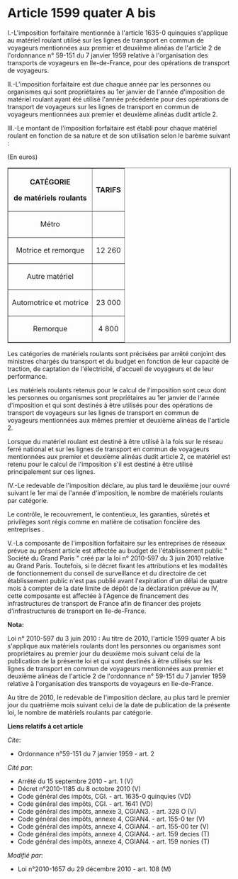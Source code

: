 # Article 1599 quater A bis

I.-L'imposition forfaitaire mentionnée à l'article 1635-0 quinquies s'applique au matériel roulant utilisé sur les lignes de
transport en commun de voyageurs mentionnées aux premier et deuxième alinéas de l'article 2 de l'ordonnance n° 59-151 du 7
janvier 1959 relative à l'organisation des transports de voyageurs en Ile-de-France, pour des opérations de transport de
voyageurs. 

II.-L'imposition forfaitaire est due chaque année par les personnes ou organismes qui sont propriétaires au 1er janvier de
l'année d'imposition de matériel roulant ayant été utilisé l'année précédente pour des opérations de transport de voyageurs
sur les lignes de transport en commun de voyageurs mentionnées aux premier et deuxième alinéas dudit article 2. 

III.-Le montant de l'imposition forfaitaire est établi pour chaque matériel roulant en fonction de sa nature et de son
utilisation selon le barème suivant : 

(En euros) 

<table border="1">
  <tbody>
    <tr>
      <th>

CATÉGORIE 

de matériels roulants 

</th>
      <th>

TARIFS 

</th>
    </tr>
    <tr>
      <td align="center">

Métro 

</td>
      <td align="center">
    </td></tr>
    <tr>
      <td align="center">

Motrice et remorque 

</td>
      <td align="center">

12 260 

</td>
    </tr>
    <tr>
      <td align="center">

Autre matériel 

</td>
      <td align="center">
    </td></tr>
    <tr>
      <td align="center">

Automotrice et motrice 

</td>
      <td align="center">

23 000 

</td>
    </tr>
    <tr>
      <td align="center">

Remorque 

</td>
      <td align="center">

4 800 

</td>
    </tr>
  </tbody>
</table>

Les catégories de matériels roulants sont précisées par arrêté conjoint des ministres chargés du transport et du budget en
fonction de leur capacité de traction, de captation de l'électricité, d'accueil de voyageurs et de leur performance. 

Les matériels roulants retenus pour le calcul de l'imposition sont ceux dont les personnes ou organismes sont propriétaires
au 1er janvier de l'année d'imposition et qui sont destinés à être utilisés pour des opérations de transport de voyageurs sur
les lignes de transport en commun de voyageurs mentionnées aux mêmes premier et deuxième alinéas de l'article 2. 

Lorsque du matériel roulant est destiné à être utilisé à la fois sur le réseau ferré national et sur les lignes de transport
en commun de voyageurs mentionnées aux premier et deuxième alinéas dudit article 2, ce matériel est retenu pour le calcul de
l'imposition s'il est destiné à être utilisé principalement sur ces lignes. 

IV.-Le redevable de l'imposition déclare, au plus tard le deuxième jour ouvré suivant le 1er mai de l'année d'imposition, le
nombre de matériels roulants par catégorie. 

Le contrôle, le recouvrement, le contentieux, les garanties, sûretés et privilèges sont régis comme en matière de
cotisation foncière des entreprises .

V.-La composante de l'imposition forfaitaire sur les entreprises de réseaux prévue au présent article est affectée au budget
de l'établissement public " Société du Grand Paris " créé par la loi n° 2010-597 du 3 juin 2010 relative au Grand Paris.
Toutefois, si le décret fixant les attributions et les modalités de fonctionnement du conseil de surveillance et du
directoire de cet établissement public n'est pas publié avant l'expiration d'un délai de quatre mois à compter de la date
limite de dépôt de la déclaration prévue au IV, cette composante est affectée à l'Agence de financement des infrastructures
de transport de France afin de financer des projets d'infrastructures de transport en Ile-de-France.

**Nota:**

Loi n° 2010-597 du 3 juin 2010 : Au titre de 2010, l'article 1599 quater A bis s'applique aux matériels roulants dont les
personnes ou organismes sont propriétaires au premier jour du deuxième mois suivant celui de la publication de la présente
loi et qui sont destinés à être utilisés sur les lignes de transport en commun de voyageurs mentionnées aux premier et
deuxième alinéas de l'article 2 de l'ordonnance n° 59-151 du 7 janvier 1959 relative à l'organisation des transports de
voyageurs en Ile-de-France. 

Au titre de 2010, le redevable de l'imposition déclare, au plus tard le premier jour du quatrième mois suivant celui de la
date de publication de la présente loi, le nombre de matériels roulants par catégorie.

**Liens relatifs à cet article**

_Cite_:

  - Ordonnance n°59-151 du 7 janvier 1959 - art. 2

_Cité par_:

  - Arrêté du 15 septembre 2010 - art. 1 (V)
  - Décret n°2010-1185 du 8 octobre 2010 (V)
  - Code général des impôts, CGI. - art. 1635-0 quinquies (VD)
  - Code général des impôts, CGI. - art. 1641 (VD)
  - Code général des impôts, annexe 3, CGIAN3. - art. 328 O (V)
  - Code général des impôts, annexe 4, CGIAN4. - art. 155-0 ter (V)
  - Code général des impôts, annexe 4, CGIAN4. - art. 155-00 ter (V)
  - Code général des impôts, annexe 4, CGIAN4. - art. 159 decies (T)
  - Code général des impôts, annexe 4, CGIAN4. - art. 159 nonies (T)

_Modifié par_:

  - Loi n°2010-1657 du 29 décembre 2010 - art. 108 (M)
